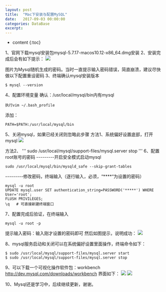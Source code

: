 ```yaml
---
layout: post
title:  "Mac下安装与配置MySQL"
date:   2017-09-03 00:00:00
categories: DataBase
excerpt: 
---
```


* content
{:toc}

1、官网下载mysql安装包mysql-5.7.17-macos10.12-x86_64.dmg安装
2、安装完成后会有如下提示：
![](http://upload-images.jianshu.io/upload_images/2887744-9527312632570a05.png?imageMogr2/auto-orient/strip%7CimageView2/2/w/600)

图片为Mysql随机生成的密码。当时一直提示输入密码错误，简直崩溃，建议尽快做以下配置重设密码
3、终端确认mysql安装版本
~~~
$ mysql --version
~~~
4、配置环境变量
确认：/usr/local/mysql/bin内有mysql
~~~
执行vim ~/.bash_profile
~~~
添加：
~~~
PATH=$PATH:/usr/local/mysql/bin
~~~
5、关闭mysql，如果已经关闭则忽略此步骤
方法1、系统偏好设置底部，打开mysql
![](http://upload-images.jianshu.io/upload_images/2887744-9f5803953b981006.png?imageMogr2/auto-orient/strip%7CimageView2/2/w/600)

方法2、
'''
sudo /usr/local/mysql/support-files/mysql.server stop
'''
6、配置root账号的密码
---------开启安全模式启动mysql
~~~
sudo /usr/local/mysql/bin/mysqld_safe --skip-grant-tables
~~~
---------修改密码，终端输入（逐行输入，必须，“****“为设置的密码）
~~~
mysql -u root
UPDATE mysql.user SET authentication_string=PASSWORD('*****') WHERE User='root';
FLUSH PRIVILEGES;
\q   # 可直接新建终端窗口
~~~
7、配置完成后验证，在终端输入
~~~
mysql -u root -p
~~~
提示输入密码：输入刚才设置的密码即可
然后如图提示，说明成功：
![](http://upload-images.jianshu.io/upload_images/2887744-dbf9cd891a20271a.png?imageMogr2/auto-orient/strip%7CimageView2/2/w/600)

8、mysql服务启动和关闭可以在系统偏好设置里面操作，终端命令如下：
~~~
$ sudo /usr/local/mysql/support-files/mysql.server start
$ sudo /usr/local/mysql/support-files/mysql.server stop
~~~
9、可以下载一个可视化操作软件包：workbench
 http://dev.mysql.com/downloads/workbench
界面如下：
![](http://upload-images.jianshu.io/upload_images/2887744-bc6a7e8565f5d4d0.png?imageMogr2/auto-orient/strip%7CimageView2/2/w/600)
![](http://upload-images.jianshu.io/upload_images/2887744-07a4a6b9e2b786c7.png?imageMogr2/auto-orient/strip%7CimageView2/2/w/600)

10、Mysql还是学习中，后续继续更新，谢谢。